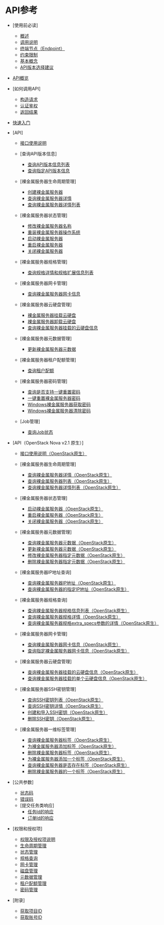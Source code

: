 # API参考

-   [使用前必读]
    -   [概述](概述.md)
    -   [调用说明](调用说明.md)
    -   [终端节点（Endpoint）](终端节点（Endpoint）.md)
    -   [约束限制](约束限制.md)
    -   [基本概念](基本概念.md)
    -   [API版本选择建议](API版本选择建议.md)

-   [API概览](API概览.md)
-   [如何调用API]
    -   [构造请求](构造请求.md)
    -   [认证鉴权](认证鉴权.md)
    -   [返回结果](返回结果.md)

-   [快速入门](快速入门.md)
-   [API]
    -   [接口使用说明](接口使用说明.md)
    -   [查询API版本信息]
        -   [查询API版本信息列表](查询API版本信息列表.md)
        -   [查询指定API版本信息](查询指定API版本信息.md)

    -   [裸金属服务器生命周期管理]
        -   [创建裸金属服务器](创建裸金属服务器.md)
        -   [查询裸金属服务器详情](查询裸金属服务器详情.md)
        -   [查询裸金属服务器详情列表](查询裸金属服务器详情列表.md)

    -   [裸金属服务器状态管理]
        -   [修改裸金属服务器名称](修改裸金属服务器名称.md)
        -   [重装裸金属服务器操作系统](重装裸金属服务器操作系统.md)
        -   [启动裸金属服务器](启动裸金属服务器.md)
        -   [重启裸金属服务器](重启裸金属服务器.md)
        -   [关闭裸金属服务器](关闭裸金属服务器.md)

    -   [裸金属服务器规格管理]
        -   [查询规格详情和规格扩展信息列表](查询规格详情和规格扩展信息列表.md)

    -   [裸金属服务器网卡管理]
        -   [查询裸金属服务器网卡信息](查询裸金属服务器网卡信息.md)

    -   [裸金属服务器云硬盘管理]
        -   [裸金属服务器挂载云硬盘](裸金属服务器挂载云硬盘.md)
        -   [裸金属服务器卸载云硬盘](裸金属服务器卸载云硬盘.md)
        -   [查询裸金属服务器挂载的云硬盘信息](查询裸金属服务器挂载的云硬盘信息.md)

    -   [裸金属服务器元数据管理]
        -   [更新裸金属服务器元数据](更新裸金属服务器元数据.md)

    -   [裸金属服务器租户配额管理]
        -   [查询租户配额](查询租户配额.md)

    -   [裸金属服务器密码管理]
        -   [查询是否支持一键重置密码](查询是否支持一键重置密码.md)
        -   [一键重置裸金属服务器密码](一键重置裸金属服务器密码.md)
        -   [Windows裸金属服务器获取密码](Windows裸金属服务器获取密码.md)
        -   [Windows裸金属服务器清除密码](Windows裸金属服务器清除密码.md)

    -   [Job管理]
        -   [查询Job状态](查询Job状态.md)


-   [API（OpenStack Nova v2.1 原生）]
    -   [接口使用说明（OpenStack原生）](接口使用说明（OpenStack原生）.md)
    -   [裸金属服务器生命周期管理]
        -   [查询裸金属服务器详情（OpenStack原生）](查询裸金属服务器详情（OpenStack原生）.md)
        -   [查询裸金属服务器列表（OpenStack原生）](查询裸金属服务器列表（OpenStack原生）.md)
        -   [查询裸金属服务器详情列表（OpenStack原生）](查询裸金属服务器详情列表（OpenStack原生）.md)

    -   [裸金属服务器状态管理]
        -   [启动裸金属服务器（OpenStack原生）](启动裸金属服务器（OpenStack原生）.md)
        -   [重启裸金属服务器（OpenStack原生）](重启裸金属服务器（OpenStack原生）.md)
        -   [关闭裸金属服务器（OpenStack原生）](关闭裸金属服务器（OpenStack原生）.md)

    -   [裸金属服务器元数据管理]
        -   [查询裸金属服务器元数据（OpenStack原生）](查询裸金属服务器元数据（OpenStack原生）.md)
        -   [更新裸金属服务器元数据（OpenStack原生）](更新裸金属服务器元数据（OpenStack原生）.md)
        -   [修改裸金属服务器指定元数据（OpenStack原生）](修改裸金属服务器指定元数据（OpenStack原生）.md)
        -   [删除裸金属服务器指定元数据（OpenStack原生）](删除裸金属服务器指定元数据（OpenStack原生）.md)

    -   [裸金属服务器IP地址查询]
        -   [查询裸金属服务器IP地址（OpenStack原生）](查询裸金属服务器IP地址（OpenStack原生）.md)
        -   [查询裸金属服务器的指定IP地址（OpenStack原生）](查询裸金属服务器的指定IP地址（OpenStack原生）.md)

    -   [裸金属服务器规格查询]
        -   [查询裸金属服务器规格信息列表（OpenStack原生）](查询裸金属服务器规格信息列表（OpenStack原生）.md)
        -   [查询裸金属服务器规格详情（OpenStack原生）](查询裸金属服务器规格详情（OpenStack原生）.md)
        -   [查询裸金属服务器规格extra\_specs参数的详情（OpenStack原生）](查询裸金属服务器规格extra_specs参数的详情（OpenStack原生）.md)

    -   [裸金属服务器网卡管理]
        -   [查询裸金属服务器网卡信息（OpenStack原生）](查询裸金属服务器网卡信息（OpenStack原生）.md)
        -   [查询指定裸金属服务器网卡信息（OpenStack原生）](查询指定裸金属服务器网卡信息（OpenStack原生）.md)

    -   [裸金属服务器云硬盘管理]
        -   [查询裸金属服务器挂载的云硬盘信息（OpenStack原生）](查询裸金属服务器挂载的云硬盘信息（OpenStack原生）.md)
        -   [查询裸金属服务器挂载的单个云硬盘信息（OpenStack原生）](查询裸金属服务器挂载的单个云硬盘信息（OpenStack原生）.md)

    -   [裸金属服务器SSH密钥管理]
        -   [查询SSH密钥列表（OpenStack原生）](查询SSH密钥列表（OpenStack原生）.md)
        -   [查询SSH密钥详情（OpenStack原生）](查询SSH密钥详情（OpenStack原生）.md)
        -   [创建和导入SSH密钥（OpenStack原生）](创建和导入SSH密钥（OpenStack原生）.md)
        -   [删除SSH密钥（OpenStack原生）](删除SSH密钥（OpenStack原生）.md)

    -   [裸金属服务器一维标签管理]
        -   [查询裸金属服务器标签（OpenStack原生）](查询裸金属服务器标签（OpenStack原生）.md)
        -   [为裸金属服务器添加标签（OpenStack原生）](为裸金属服务器添加标签（OpenStack原生）.md)
        -   [删除裸金属服务器标签（OpenStack原生）](删除裸金属服务器标签（OpenStack原生）.md)
        -   [为裸金属服务器添加一个标签（OpenStack原生）](为裸金属服务器添加一个标签（OpenStack原生）.md)
        -   [查询裸金属服务器是否存在标签（OpenStack原生）](查询裸金属服务器是否存在标签（OpenStack原生）.md)
        -   [删除裸金属服务器的一个标签（OpenStack原生）](删除裸金属服务器的一个标签（OpenStack原生）.md)


-   [公共参数]
    -   [状态码](状态码.md)
    -   [错误码](错误码.md)
    -   [提交任务类响应]
        -   [任务Id的响应](任务Id的响应.md)
        -   [订单Id的响应](订单Id的响应.md)


-   [权限和授权项]
    -   [权限及授权项说明](权限及授权项说明.md)
    -   [生命周期管理](生命周期管理.md)
    -   [状态管理](状态管理.md)
    -   [规格查询](规格查询.md)
    -   [网卡管理](网卡管理.md)
    -   [磁盘管理](磁盘管理.md)
    -   [元数据管理](元数据管理.md)
    -   [租户配额管理](租户配额管理.md)
    -   [密码管理](密码管理.md)

-   [附录]
    -   [获取项目ID](获取项目ID.md)
    -   [获取账号ID](获取账号ID.md)

